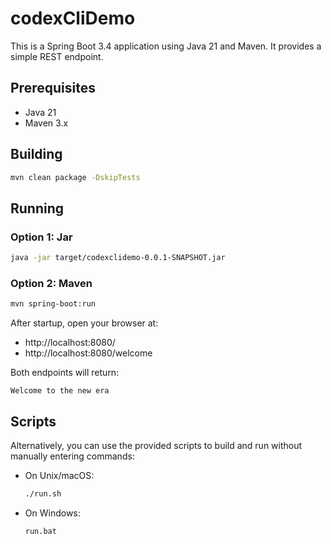  # codexCliDemo

 This is a Spring Boot 3.4 application using Java 21 and Maven. It provides a simple REST endpoint.

 ## Prerequisites
 - Java 21
 - Maven 3.x

 ## Building
 ```bash
 mvn clean package -DskipTests
 ```

 ## Running

 ### Option 1: Jar
 ```bash
 java -jar target/codexclidemo-0.0.1-SNAPSHOT.jar
 ```

 ### Option 2: Maven
 ```bash
 mvn spring-boot:run
 ```

 After startup, open your browser at:
 - http://localhost:8080/
 - http://localhost:8080/welcome

 Both endpoints will return:
 ```
 Welcome to the new era
 ```
## Scripts

Alternatively, you can use the provided scripts to build and run without manually entering commands:

- On Unix/macOS:
  ```bash
  ./run.sh
  ```
- On Windows:
  ```bat
  run.bat
  ```
